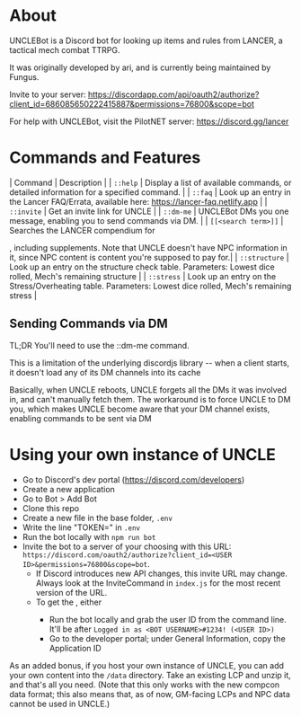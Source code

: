 # About

UNCLEBot is a Discord bot for looking up items and rules from LANCER, a tactical mech combat TTRPG.

It was originally developed by ari, and is currently being maintained by Fungus. 

Invite to your server: https://discordapp.com/api/oauth2/authorize?client_id=686085650222415887&permissions=76800&scope=bot

For help with UNCLEBot, visit the PilotNET server: https://discord.gg/lancer

# Commands and Features

| Command | Description |
| `::help` | Display a list of available commands, or detailed information for a specified command. |
| `::faq` | Look up an entry in the Lancer FAQ/Errata, available here: https://lancer-faq.netlify.app |
| `::invite` |  Get an invite link for UNCLE |
| `::dm-me` | UNCLEBot DMs you one message, enabling you to send commands via DM. |
| ``[[<search term>]]`` | Searches the LANCER compendium for <search term>, including supplements. Note that UNCLE doesn't have NPC information in it, since NPC content is content you're supposed to pay for.|
| `::structure` | Look up an entry on the structure check table. Parameters: Lowest dice rolled, Mech's remaining structure |
| `::stress` | Look up an entry on the Stress/Overheating table. Parameters: Lowest dice rolled, Mech's remaining stress |

## Sending Commands via DM

TL;DR You'll need to use the ::dm-me command.

This is a limitation of the underlying discordjs library -- when a client starts, it doesn't load any of its DM channels into its cache

Basically, when UNCLE reboots, UNCLE forgets all the DMs it was involved in, and can't manually fetch them. The workaround is to force UNCLE to DM you, which makes UNCLE become aware that your DM channel exists, enabling commands to be sent via DM

# Using your own instance of UNCLE

* Go to Discord's dev portal (https://discord.com/developers)
* Create a new application
* Go to Bot > Add Bot
* Clone this repo
* Create a new file in the base folder, `.env`
* Write the line "TOKEN=<YOUR TOKEN HERE>" in `.env`
* Run the bot locally with `npm run bot`
* Invite the bot to a server of your choosing with this URL: `https://discord.com/oauth2/authorize?client_id=<USER ID>&permissions=76800&scope=bot`.
  * If Discord introduces new API changes, this invite URL may change. Always look at the InviteCommand in `index.js` for the most recent version of the URL.
  * To get the <USER ID>, either 
    * Run the bot locally and grab the user ID from the command line. It'll be after `Logged in as <BOT USERNAME>#1234! (<USER ID>)`
    * Go to the developer portal; under General Information, copy the Application ID
    
As an added bonus, if you host your own instance of UNCLE, you can add your own content into the `/data` directory. Take an existing LCP and unzip it, and that's all you need. (Note that this only works with the new compcon data format; this also means that, as of now, GM-facing LCPs and NPC data cannot be used in UNCLE.)